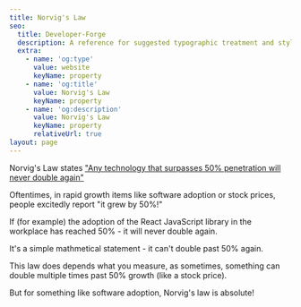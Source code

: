 ```yaml
---
title: Norvig's Law
seo:
  title: Developer-Forge
  description: A reference for suggested typographic treatment and styles for your content
  extra:
    - name: 'og:type'
      value: website
      keyName: property
    - name: 'og:title'
      value: Norvig's Law
      keyName: property
    - name: 'og:description'
      value: Norvig's Law
      keyName: property
      relativeUrl: true
layout: page
---
```


Norvig's Law states ["Any technology that surpasses 50% penetration will never double again"](https://norvig.com/norvigs-law.html)

Oftentimes, in rapid growth items like software adoption or stock prices, people excitedly report "it grew by 50%!"

If (for example) the adoption of the React JavaScript library in the workplace has reached 50% - it will never double again.

It's a simple mathmetical statement - it can't double past 50% again.

This law does depends what you measure, as sometimes, something can double multiple times past 50% growth (like a stock price).

But for something like software adoption, Norvig's law is absolute!